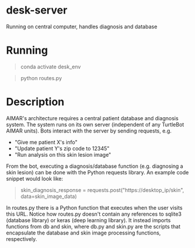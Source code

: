 # desk-server
Running on central computer, handles diagnosis and database

# Running
> conda activate desk_env

> python routes.py

# Description
AIMAR's architecture requires a central patient database and diagnosis system. The system runs on its own server (independent of any TurtleBot AIMAR units). Bots interact with the server by sending requests, e.g.

- "Give me patient X's info"
- "Update patient Y's zip code to 12345"
- "Run analysis on this skin lesion image"

From the bot, executing a diagnosis/database function (e.g. diagnosing a skin lesion) can be done with the Python requests library. An example code snippet would look like:

> skin_diagnosis_response = requests.post("https://desktop_ip/skin", data=skin_image_data)

In routes.py there is a Python function that executes when the user visits this URL. Notice how routes.py doesn't contain any references to sqlite3 (database library) or keras (deep learning library). It instead imports functions from db and skin, where db.py and skin.py are the scripts that encapsulate the database and skin image processing functions, respectively.
